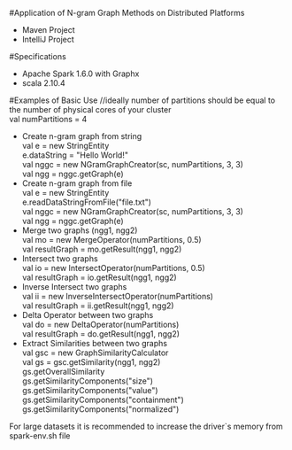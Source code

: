 #Application of N-gram Graph Methods on Distributed Platforms

- Maven Project  
- IntelliJ Project  

#Specifications
- Apache Spark 1.6.0 with Graphx  
- scala 2.10.4   

#Examples of Basic Use
//ideally number of partitions should be equal to the number of physical cores of your cluster  
val numPartitions = 4
- Create n-gram graph from string  
val e = new StringEntity  
e.dataString = "Hello World!"  
val nggc = new NGramGraphCreator(sc, numPartitions, 3, 3)  
val ngg = nggc.getGraph(e)  
- Create n-gram graph from file  
val e = new StringEntity  
e.readDataStringFromFile("file.txt")  
val nggc = new NGramGraphCreator(sc, numPartitions, 3, 3)  
val ngg = nggc.getGraph(e)  
- Merge two graphs (ngg1, ngg2)  
val mo = new MergeOperator(numPartitions, 0.5)  
val resultGraph = mo.getResult(ngg1, ngg2)  
- Intersect two graphs  
val io = new IntersectOperator(numPartitions, 0.5)  
val resultGraph = io.getResult(ngg1, ngg2)  
- Inverse Intersect two graphs  
val ii = new InverseIntersectOperator(numPartitions)  
val resultGraph = ii.getResult(ngg1, ngg2)  
- Delta Operator between two graphs  
val do = new DeltaOperator(numPartitions)  
val resultGraph = do.getResult(ngg1, ngg2)  
- Extract Similarities between two graphs  
val gsc = new GraphSimilarityCalculator  
val gs = gsc.getSimilarity(ngg1, ngg2)  
gs.getOverallSimilarity  
gs.getSimilarityComponents("size")  
gs.getSimilarityComponents("value")  
gs.getSimilarityComponents("containment")  
gs.getSimilarityComponents("normalized")  

For large datasets it is recommended to increase the driver`s memory from spark-env.sh file
